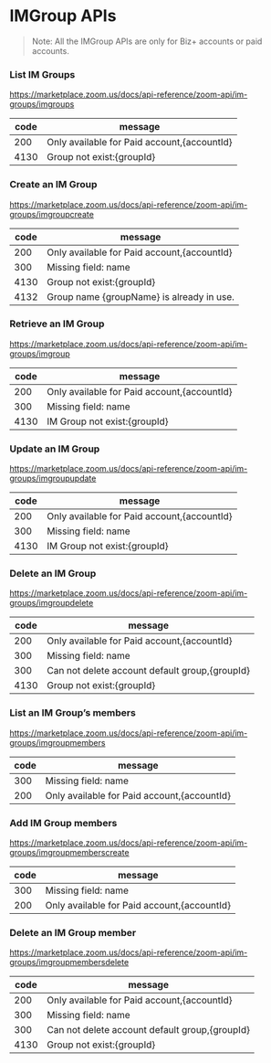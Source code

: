 # IMGroup APIs
> Note: All the IMGroup APIs are only for Biz+ accounts or paid accounts.

### List IM Groups
https://marketplace.zoom.us/docs/api-reference/zoom-api/im-groups/imgroups

code | message
-----|-----
200  | Only available for Paid account,{accountId}
4130 | Group not exist:{groupId}

### Create an IM Group
https://marketplace.zoom.us/docs/api-reference/zoom-api/im-groups/imgroupcreate

code | message
-----|-----
200  | Only available for Paid account,{accountId}
300  | Missing field: name
4130 | Group not exist:{groupId}
4132 | Group name {groupName} is already in use.

### Retrieve an IM Group
https://marketplace.zoom.us/docs/api-reference/zoom-api/im-groups/imgroup

code | message
-----|-----
200  | Only available for Paid account,{accountId}
300  | Missing field: name
4130 | IM Group not exist:{groupId}

### Update an IM Group
https://marketplace.zoom.us/docs/api-reference/zoom-api/im-groups/imgroupupdate

code | message
-----|-----
200  | Only available for Paid account,{accountId}
300  | Missing field: name
4130 | IM Group not exist:{groupId}

### Delete an IM Group
https://marketplace.zoom.us/docs/api-reference/zoom-api/im-groups/imgroupdelete

code | message
-----|-----
200  | Only available for Paid account,{accountId}
300  | Missing field: name
300  | Can not delete account default group,{groupId}
4130 | Group not exist:{groupId}

### List an IM Group’s members
https://marketplace.zoom.us/docs/api-reference/zoom-api/im-groups/imgroupmembers

code | message
-----|-----
300  | Missing field: name
200  | Only available for Paid account,{accountId}

### Add IM Group members
https://marketplace.zoom.us/docs/api-reference/zoom-api/im-groups/imgroupmemberscreate

code | message
-----|-----
300  | Missing field: name
200  | Only available for Paid account,{accountId}

### Delete an IM Group member
https://marketplace.zoom.us/docs/api-reference/zoom-api/im-groups/imgroupmembersdelete

code | message
-----|-----
200  | Only available for Paid account,{accountId}
300  | Missing field: name
300  | Can not delete account default group,{groupId}
4130 | Group not exist:{groupId}